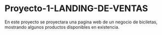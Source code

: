 # Proyecto-1-LANDING-DE-VENTAS
En este proyecto se proyectara una pagina web de un negocio de biciletas, mostrando algunos productos disponibles en existencia.
